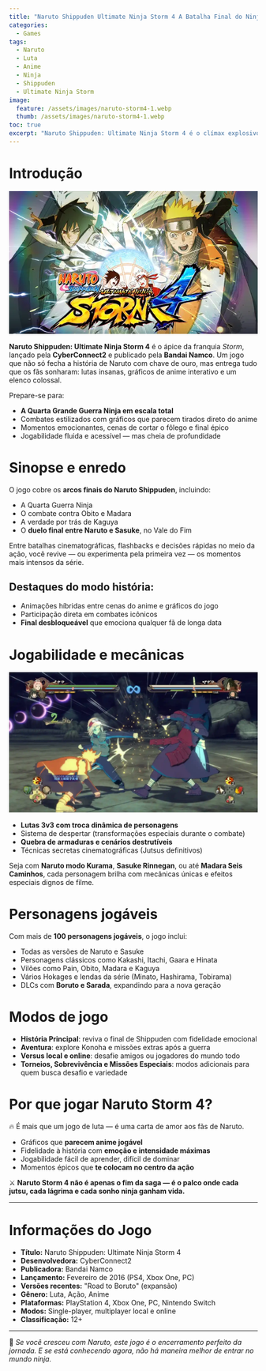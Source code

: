 ```yaml
---
title: "Naruto Shippuden Ultimate Ninja Storm 4 A Batalha Final do Ninja Lendário"
categories:
  - Games
tags:
  - Naruto
  - Luta
  - Anime
  - Ninja
  - Shippuden
  - Ultimate Ninja Storm
image:
  feature: /assets/images/naruto-storm4-1.webp
  thumb: /assets/images/naruto-storm4-1.webp
toc: true
excerpt: "Naruto Shippuden: Ultimate Ninja Storm 4 é o clímax explosivo da saga ninja que conquistou gerações. Com combates cinematográficos, modo história emocionante e um elenco imenso, este jogo é o definitivo para fãs de Naruto e batalhas épicas."
---
```


# Introdução

![Naruto em sua forma máxima enfrenta um mundo em guerra.](/assets/images/naruto-storm4-1.webp)

**Naruto Shippuden: Ultimate Ninja Storm 4** é o ápice da franquia *Storm*, lançado pela **CyberConnect2** e publicado pela **Bandai Namco**. Um jogo que não só fecha a história de Naruto com chave de ouro, mas entrega tudo que os fãs sonharam: lutas insanas, gráficos de anime interativo e um elenco colossal.

Prepare-se para:

- **A Quarta Grande Guerra Ninja em escala total**  
- Combates estilizados com gráficos que parecem tirados direto do anime  
- Momentos emocionantes, cenas de cortar o fôlego e final épico  
- Jogabilidade fluida e acessível — mas cheia de profundidade

# Sinopse e enredo

O jogo cobre os **arcos finais do Naruto Shippuden**, incluindo:

- A Quarta Guerra Ninja  
- O combate contra Obito e Madara  
- A verdade por trás de Kaguya  
- O **duelo final entre Naruto e Sasuke**, no Vale do Fim

Entre batalhas cinematográficas, flashbacks e decisões rápidas no meio da ação, você revive — ou experimenta pela primeira vez — os momentos mais intensos da série.

## Destaques do modo história:

- Animações híbridas entre cenas do anime e gráficos do jogo  
- Participação direta em combates icônicos  
- **Final desbloqueável** que emociona qualquer fã de longa data

# Jogabilidade e mecânicas

![Combates em trio e mudanças rápidas de personagem.](/assets/images/naruto-storm4-2.webp)

- **Lutas 3v3 com troca dinâmica de personagens**  
- Sistema de despertar (transformações especiais durante o combate)  
- **Quebra de armaduras e cenários destrutíveis**  
- Técnicas secretas cinematográficas (Jutsus definitivos)  

Seja com **Naruto modo Kurama**, **Sasuke Rinnegan**, ou até **Madara Seis Caminhos**, cada personagem brilha com mecânicas únicas e efeitos especiais dignos de filme.

# Personagens jogáveis

Com mais de **100 personagens jogáveis**, o jogo inclui:

- Todas as versões de Naruto e Sasuke  
- Personagens clássicos como Kakashi, Itachi, Gaara e Hinata  
- Vilões como Pain, Obito, Madara e Kaguya  
- Vários Hokages e lendas da série (Minato, Hashirama, Tobirama)  
- DLCs com **Boruto e Sarada**, expandindo para a nova geração  

# Modos de jogo

- **História Principal**: reviva o final de Shippuden com fidelidade emocional  
- **Aventura**: explore Konoha e missões extras após a guerra  
- **Versus local e online**: desafie amigos ou jogadores do mundo todo  
- **Torneios, Sobrevivência e Missões Especiais**: modos adicionais para quem busca desafio e variedade  

# Por que jogar Naruto Storm 4?

🔥 É mais que um jogo de luta — é uma carta de amor aos fãs de Naruto.

- Gráficos que **parecem anime jogável**  
- Fidelidade à história com **emoção e intensidade máximas**  
- Jogabilidade fácil de aprender, difícil de dominar  
- Momentos épicos que **te colocam no centro da ação**

⚔️ **Naruto Storm 4 não é apenas o fim da saga — é o palco onde cada jutsu, cada lágrima e cada sonho ninja ganham vida.**

---

# Informações do Jogo

- **Título:** Naruto Shippuden: Ultimate Ninja Storm 4  
- **Desenvolvedora:** CyberConnect2  
- **Publicadora:** Bandai Namco  
- **Lançamento:** Fevereiro de 2016 (PS4, Xbox One, PC)  
- **Versões recentes:** "Road to Boruto" (expansão)  
- **Gênero:** Luta, Ação, Anime  
- **Plataformas:** PlayStation 4, Xbox One, PC, Nintendo Switch  
- **Modos:** Single-player, multiplayer local e online  
- **Classificação:** 12+  

---

📌 *Se você cresceu com Naruto, este jogo é o encerramento perfeito da jornada. E se está conhecendo agora, não há maneira melhor de entrar no mundo ninja.*  

